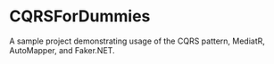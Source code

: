 # CQRSForDummies
A sample project demonstrating usage of the CQRS pattern, MediatR, AutoMapper, and Faker.NET.
